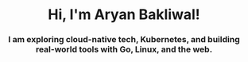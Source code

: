 <h1 align="center">Hi, I'm Aryan Bakliwal! </h1>
<h3 align="center">I am exploring cloud-native tech, Kubernetes, and building real-world tools with Go, Linux, and the web.</h3>
